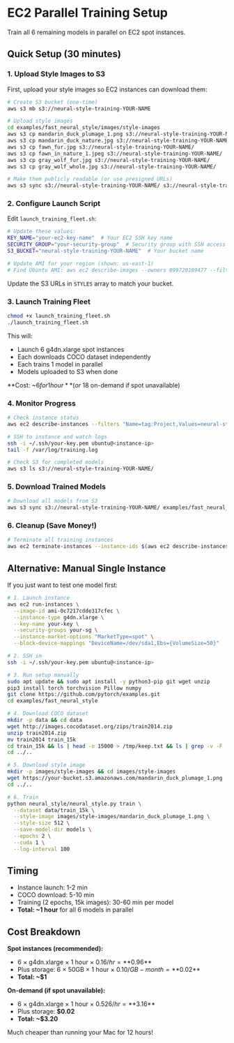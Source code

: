 # EC2 Parallel Training Setup

Train all 6 remaining models in parallel on EC2 spot instances.

## Quick Setup (30 minutes)

### 1. Upload Style Images to S3

First, upload your style images so EC2 instances can download them:

```bash
# Create S3 bucket (one-time)
aws s3 mb s3://neural-style-training-YOUR-NAME

# Upload style images
cd examples/fast_neural_style/images/style-images
aws s3 cp mandarin_duck_plumage_1.png s3://neural-style-training-YOUR-NAME/
aws s3 cp mandarin_duck_nature.jpg s3://neural-style-training-YOUR-NAME/
aws s3 cp fawn_fur.jpg s3://neural-style-training-YOUR-NAME/
aws s3 cp fawn_in_nature_1.jpeg s3://neural-style-training-YOUR-NAME/
aws s3 cp gray_wolf_fur.jpg s3://neural-style-training-YOUR-NAME/
aws s3 cp gray_wolf_whole.jpg s3://neural-style-training-YOUR-NAME/

# Make them publicly readable (or use presigned URLs)
aws s3 sync s3://neural-style-training-YOUR-NAME/ s3://neural-style-training-YOUR-NAME/ --acl public-read
```

### 2. Configure Launch Script

Edit `launch_training_fleet.sh`:

```bash
# Update these values:
KEY_NAME="your-ec2-key-name"  # Your EC2 SSH key name
SECURITY_GROUP="your-security-group"  # Security group with SSH access
S3_BUCKET="neural-style-training-YOUR-NAME"  # Your bucket name

# Update AMI for your region (shown: us-east-1)
# Find Ubuntu AMI: aws ec2 describe-images --owners 099720109477 --filters "Name=name,Values=ubuntu/images/hvm-ssd/ubuntu-jammy-22.04-amd64-server-*" --query 'Images[0].ImageId'
```

Update the S3 URLs in `STYLES` array to match your bucket.

### 3. Launch Training Fleet

```bash
chmod +x launch_training_fleet.sh
./launch_training_fleet.sh
```

This will:
- Launch 6 g4dn.xlarge spot instances
- Each downloads COCO dataset independently
- Each trains 1 model in parallel
- Models uploaded to S3 when done

**Cost: ~$6 for 1 hour** (or ~$18 on-demand if spot unavailable)

### 4. Monitor Progress

```bash
# Check instance status
aws ec2 describe-instances --filters "Name=tag:Project,Values=neural-style" --query 'Reservations[*].Instances[*].[InstanceId,State.Name,PublicIpAddress,Tags[?Key==`Name`].Value|[0]]' --output table

# SSH to instance and watch logs
ssh -i ~/.ssh/your-key.pem ubuntu@<instance-ip>
tail -f /var/log/training.log

# Check S3 for completed models
aws s3 ls s3://neural-style-training-YOUR-NAME/
```

### 5. Download Trained Models

```bash
# Download all models from S3
aws s3 sync s3://neural-style-training-YOUR-NAME/ examples/fast_neural_style/models/ --exclude "*" --include "*.model"
```

### 6. Cleanup (Save Money!)

```bash
# Terminate all training instances
aws ec2 terminate-instances --instance-ids $(aws ec2 describe-instances --filters "Name=tag:Project,Values=neural-style" "Name=instance-state-name,Values=running" --query 'Reservations[*].Instances[*].InstanceId' --output text)
```

## Alternative: Manual Single Instance

If you just want to test one model first:

```bash
# 1. Launch instance
aws ec2 run-instances \
  --image-id ami-0c7217cdde317cfec \
  --instance-type g4dn.xlarge \
  --key-name your-key \
  --security-groups your-sg \
  --instance-market-options "MarketType=spot" \
  --block-device-mappings "DeviceName=/dev/sda1,Ebs={VolumeSize=50}"

# 2. SSH in
ssh -i ~/.ssh/your-key.pem ubuntu@<instance-ip>

# 3. Run setup manually
sudo apt update && sudo apt install -y python3-pip git wget unzip
pip3 install torch torchvision Pillow numpy
git clone https://github.com/pytorch/examples.git
cd examples/fast_neural_style

# 4. Download COCO dataset
mkdir -p data && cd data
wget http://images.cocodataset.org/zips/train2014.zip
unzip train2014.zip
mv train2014 train_15k
cd train_15k && ls | head -n 15000 > /tmp/keep.txt && ls | grep -v -F -f /tmp/keep.txt | xargs rm
cd ../..

# 5. Download style image
mkdir -p images/style-images && cd images/style-images
wget https://your-bucket.s3.amazonaws.com/mandarin_duck_plumage_1.png
cd ../..

# 6. Train
python neural_style/neural_style.py train \
  --dataset data/train_15k \
  --style-image images/style-images/mandarin_duck_plumage_1.png \
  --style-size 512 \
  --save-model-dir models \
  --epochs 2 \
  --cuda 1 \
  --log-interval 100
```

## Timing

- Instance launch: 1-2 min
- COCO download: 5-10 min
- Training (2 epochs, 15k images): 30-60 min per model
- **Total: ~1 hour** for all 6 models in parallel

## Cost Breakdown

**Spot instances (recommended):**
- 6 × g4dn.xlarge × 1 hour × $0.16/hr = **$0.96**
- Plus storage: 6 × 50GB × 1 hour × $0.10/GB-month = **$0.02**
- **Total: ~$1**

**On-demand (if spot unavailable):**
- 6 × g4dn.xlarge × 1 hour × $0.526/hr = **$3.16**
- Plus storage: **$0.02**
- **Total: ~$3.20**

Much cheaper than running your Mac for 12 hours!
